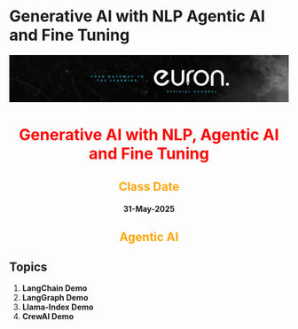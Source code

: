 # Generative AI with NLP Agentic AI and Fine Tuning

![euron](https://github.com/MohammadWasiq0786/Generative-AI-with-NLP-Agentic-AI-and-Fine-Tuning/blob/main/euronone.jpeg)

<center> <h1 style= "color:red"> Generative AI with NLP, Agentic AI and Fine Tuning </h1> </center>

<center> <h2 style= "color:orange"> Class Date </h2> </center>

<center> <h4> 31-May-2025 </h4> </center>

<center> <h2 style= "color:orange"> Agentic AI </h2> </center>

## Topics

1. **LangChain Demo**
2. **LangGraph Demo**
3. **Llama-Index Demo**
4. **CrewAI Demo**
